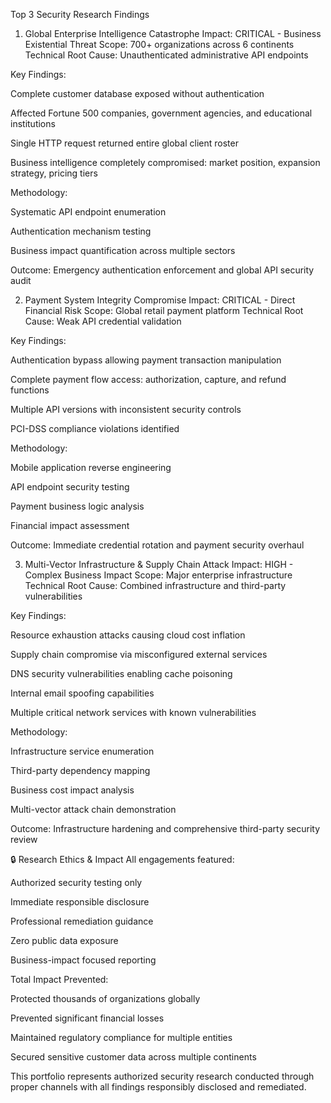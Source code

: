 Top 3 Security Research Findings

1. Global Enterprise Intelligence Catastrophe
Impact: CRITICAL - Business Existential Threat
Scope: 700+ organizations across 6 continents
Technical Root Cause: Unauthenticated administrative API endpoints

Key Findings:

Complete customer database exposed without authentication

Affected Fortune 500 companies, government agencies, and educational institutions

Single HTTP request returned entire global client roster

Business intelligence completely compromised: market position, expansion strategy, pricing tiers

Methodology:

Systematic API endpoint enumeration

Authentication mechanism testing

Business impact quantification across multiple sectors

Outcome: Emergency authentication enforcement and global API security audit

2. Payment System Integrity Compromise
Impact: CRITICAL - Direct Financial Risk
Scope: Global retail payment platform
Technical Root Cause: Weak API credential validation

Key Findings:

Authentication bypass allowing payment transaction manipulation

Complete payment flow access: authorization, capture, and refund functions

Multiple API versions with inconsistent security controls

PCI-DSS compliance violations identified

Methodology:

Mobile application reverse engineering

API endpoint security testing

Payment business logic analysis

Financial impact assessment

Outcome: Immediate credential rotation and payment security overhaul

3. Multi-Vector Infrastructure & Supply Chain Attack
Impact: HIGH - Complex Business Impact
Scope: Major enterprise infrastructure
Technical Root Cause: Combined infrastructure and third-party vulnerabilities

Key Findings:

Resource exhaustion attacks causing cloud cost inflation

Supply chain compromise via misconfigured external services

DNS security vulnerabilities enabling cache poisoning

Internal email spoofing capabilities

Multiple critical network services with known vulnerabilities

Methodology:

Infrastructure service enumeration

Third-party dependency mapping

Business cost impact analysis

Multi-vector attack chain demonstration

Outcome: Infrastructure hardening and comprehensive third-party security review

🔒 Research Ethics & Impact
All engagements featured:

Authorized security testing only

Immediate responsible disclosure

Professional remediation guidance

Zero public data exposure

Business-impact focused reporting

Total Impact Prevented:

Protected thousands of organizations globally

Prevented significant financial losses

Maintained regulatory compliance for multiple entities

Secured sensitive customer data across multiple continents

This portfolio represents authorized security research conducted through proper channels with all findings responsibly disclosed and remediated.

